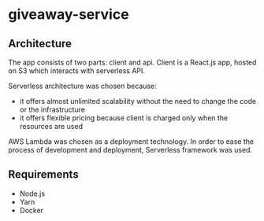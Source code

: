 # giveaway-service

## Architecture

The app consists of two parts: client and api.
Client is a React.js app, hosted on S3 which interacts with serverless API. 

Serverless architecture was chosen because:

- it offers almost unlimited scalability without the need to change the code or the infrastructure
- it offers flexible pricing because client is charged only when the resources are used

AWS Lambda was chosen as a deployment technology.
In order to ease the process of development and deployment, Serverless framework was used.

## Requirements

- Node.js
- Yarn
- Docker
